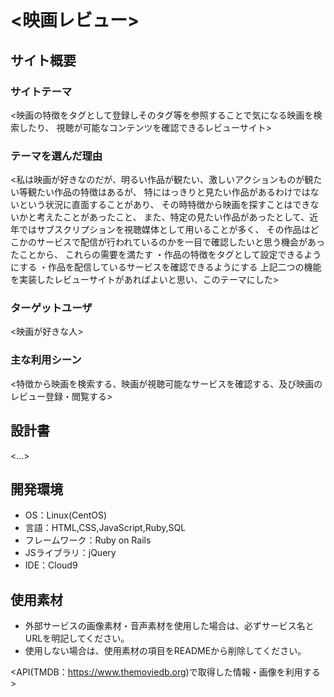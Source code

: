 # <映画レビュー>

## サイト概要
### サイトテーマ
<映画の特徴をタグとして登録しそのタグ等を参照することで気になる映画を検索したり、
視聴が可能なコンテンツを確認できるレビューサイト>

### テーマを選んだ理由
<私は映画が好きなのだが、明るい作品が観たい、激しいアクションものが観たい等観たい作品の特徴はあるが、
特にはっきりと見たい作品があるわけではないという状況に直面することがあり、
その時特徴から映画を探すことはできないかと考えたことがあったこと、
また、特定の見たい作品があったとして、近年ではサブスクリプションを視聴媒体として用いることが多く、
その作品はどこかのサービスで配信が行われているのかを一目で確認したいと思う機会があったことから、
これらの需要を満たす
・作品の特徴をタグとして設定できるようにする
・作品を配信しているサービスを確認できるようにする
上記二つの機能を実装したレビューサイトがあればよいと思い、このテーマにした>

### ターゲットユーザ
<映画が好きな人>

### 主な利用シーン
<特徴から映画を検索する、映画が視聴可能なサービスを確認する、及び映画のレビュー登録・閲覧する>

## 設計書
<...>

## 開発環境
- OS：Linux(CentOS)
- 言語：HTML,CSS,JavaScript,Ruby,SQL
- フレームワーク：Ruby on Rails
- JSライブラリ：jQuery
- IDE：Cloud9

## 使用素材
- 外部サービスの画像素材・音声素材を使用した場合は、必ずサービス名とURLを明記してください。
- 使用しない場合は、使用素材の項目をREADMEから削除してください。

<API(TMDB：https://www.themoviedb.org)で取得した情報・画像を利用する>
